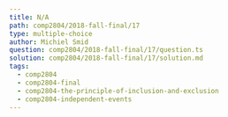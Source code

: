 ```yaml
---
title: N/A
path: comp2804/2018-fall-final/17
type: multiple-choice
author: Michiel Smid
question: comp2804/2018-fall-final/17/question.ts
solution: comp2804/2018-fall-final/17/solution.md
tags:
  - comp2804
  - comp2804-final
  - comp2804-the-principle-of-inclusion-and-exclusion
  - comp2804-independent-events
---
```

